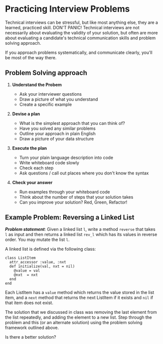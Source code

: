 # Practicing Interview Problems

Technical interviews can be stressful, but like most anything else, they are a learned, practiced skill. DON'T PANIC! Technical interviews are not necessarily about evaluating the validity of your solution, but often are more about evaluating a candidate's technical communication skills and problem solving approach.

If you approach problems systematically, and communicate clearly, you'll be most of the way there.

## Problem Solving approach

1. **Understand the Probem**
   * Ask your interviewer questions
   * Draw a picture of what you understand
   * Create a specific example

1. **Devise a plan**
   * What is the simplest approach that you can think of?
   * Have you solved any similar problems
   * Outline your approach in plain English
   * Draw a picture of your data structure

1. **Execute the plan**
   * Turn your plain language description into code
   * Write whiteboard code slowly
   * Check each step
   * Ask questions / call out places where you don't know the syntax

1. **Check your answer**
   * Run examples through your whiteboard code
   * Think about the number of steps that your solution takes
   * Can you improve your solution? Red, Green, Refactor!

## Example Problem: Reversing a Linked List

***Problem statement***: Given a linked list ```l```, write a method ```reverse``` that takes ```l``` as input and then returns a linked list ```rev_l``` which has its values in reverse order. You may mutate the list ```l```.

A linked list is defined via the following class:

```
class ListItem
  attr_accessor :value, :nxt
  def initialize(val, nxt = nil)
    @value = val
    @nxt  = nxt
  end
end
```

Each ListItem has a ```value``` method which returns the value stored in the list item, and a ```next``` method that returns the next ListItem if it exists and ```nil``` if that item does not exist.

The solution that we discussed in class was removing the last element from the list repeatedly, and adding the element to a new list. Step through the problem and this (or an alternate solution) using the problem solving framework outlined above.

Is there a better solution?
